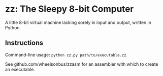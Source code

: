 # zz: The Sleepy 8-bit Computer

A little 8-bit virtual machine lacking sorely in input and output, written in Python.

## Instructions

Command-line usage: `python zz.py path/to/executable.zz`.

See github.com/wheelsonbus/zzasm for an assembler with which to create an executable.
